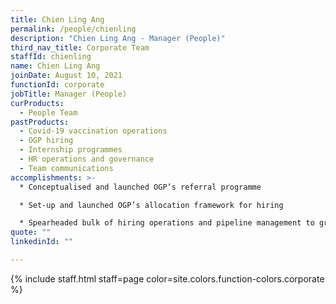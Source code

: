 ```yaml
---
title: Chien Ling Ang
permalink: /people/chienling
description: "Chien Ling Ang - Manager (People)"
third_nav_title: Corporate Team
staffId: chienling
name: Chien Ling Ang
joinDate: August 10, 2021
functionId: corporate
jobTitle: Manager (People)
curProducts:
  - People Team
pastProducts:
  - Covid-19 vaccination operations
  - OGP hiring
  - Internship programmes
  - HR operations and governance
  - Team communications
accomplishments: >-
  * Conceptualised and launched OGP’s referral programme

  * Set-up and launched OGP’s allocation framework for hiring

  * Spearheaded bulk of hiring operations and pipeline management to grow OGP by more than 100 people from 2022-2023
quote: ""
linkedinId: ""

---
```


{% include staff.html staff=page color=site.colors.function-colors.corporate %}
